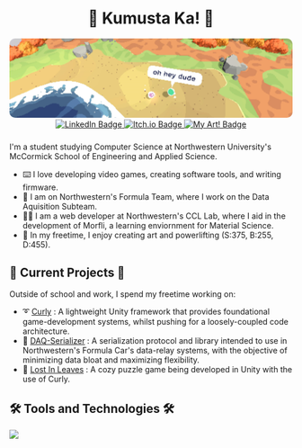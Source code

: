 <div id="Header & Badges" align="center">
  <h1>👋 Kumusta Ka! 👋 </h1>

  <img src="images/banner.jpg" style="border-radius:10px;">
  
  <a href="https://www.linkedin.com/in/evan-bertis-sample-1987901bb/">
    <img src="https://img.shields.io/badge/LinkedIn-blue?style=for-the-badge&logo=linkedin&logoColor=white" alt="LinkedIn Badge"/>
  </a>
  
  <a href="https://evanmakesstuff.itch.io/">
    <img src="https://img.shields.io/badge/Itch.io-FA5C5C?style=for-the-badge&logo=itchdotio&logoColor=white" alt="Itch.io Badge"/>
  </a>
  
  <a href="https://www.behance.net/evanbertis-?tracking_source=search_users%7Cevan%20bertis-sample">
    <img src="https://img.shields.io/badge/Behance-blue?style=for-the-badge&logo=behance&logoColor=white" alt="My Art! Badge"/>
  </a>
</div>

###

I'm a student studying Computer Science at Northwestern University's McCormick School of Engineering and Applied Science.
* ⌨️ I love developing video games, creating software tools, and writing firmware.
* 🚗 I am on Northwestern's Formula Team, where I work on the Data Aquisition Subteam.
* 👨‍🔬 I am a web developer at Northwestern's CCL Lab, where I aid in the development of Morfli, a learning enviornment for Material Science.
* 🎨 In my freetime, I enjoy creating art and powerlifting (S:375, B:255, D:455).

## 🚧 Current Projects 🚧
Outside of school and work, I spend my freetime working on:
* ➰ [Curly](https://github.com/Evan-Bertis-Sample/Curly) : A lightweight Unity framework that provides foundational game-development systems, whilst pushing for a loosely-coupled code architecture.
* 📂 [DAQ-Serializer](https://github.com/NU-Formula-Racing/daq-serializer-24) : A serialization protocol and library intended to use in Northwestern's Formula Car's data-relay systems, with the objective of minimizing data bloat and maximizing flexibility.
* 🍂 [Lost In Leaves](https://github.com/Evan-Bertis-Sample/cs376-lost-in-leaves) : A cozy puzzle game being developed in Unity with the use of Curly.

## 🛠️ Tools and Technologies 🛠️

<a href="https://skillicons.dev">
    <img src="https://skillicons.dev/icons?i=cs,unity,cpp,cmake,arduino,matlab,python,blender,illustrator,photoshop,html,css,js,vue,latex&theme=dark" />
</a>

